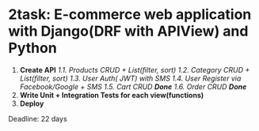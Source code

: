 # 2task:  E-commerce web application with Django(DRF with APIView) and Python

1.  **Create API**
   _1.1. Products CRUD + List(filter, sort)
   1.2. Category CRUD + List(filter, sort)
   1.3. User Auth( JWT) with SMS
   1.4. User Register via Facebook/Google + SMS
   1.5. Cart CRUD **Done**
   1.6. Order CRUD **Done**_
2. **Write Unit + Integration Tests for each view(functions)**
3. **Deploy**
 
Deadline: 22 days
